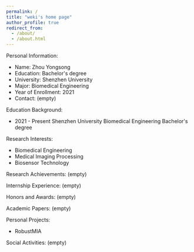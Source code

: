 ```yaml
---
permalink: /
title: "weki's home page"
author_profile: true
redirect_from: 
  - /about/
  - /about.html
---
```


Personal Information:
- Name: Zhou Yongsong  
- Education: Bachelor's degree  
- University: Shenzhen University  
- Major: Biomedical Engineering  
- Year of Enrollment: 2021  
- Contact: (empty)

Education Background:
- 2021 - Present Shenzhen University Biomedical Engineering Bachelor's degree

Research Interests:
- Biomedical Engineering
- Medical Imaging Processing
- Biosensor Technology

Research Achievements:
(empty)

Internship Experience:
(empty)

Honors and Awards:
(empty)

Academic Papers:
(empty)

Personal Projects:
- RobustMIA

Social Activities:
(empty)
